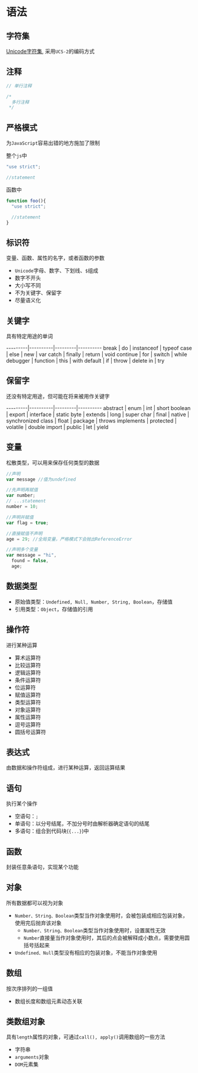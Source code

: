 # 语法

## 字符集

[Unicode字符集](unicode.md), 采用`UCS-2`的编码方式

## 注释

```javascript
// 单行注释

/*
  多行注释
 */
```

## 严格模式

为`JavaScript`容易出错的地方施加了限制

整个`js`中

```javascript
"use strict";

//statement
```

函数中

```javascript
function foo(){
  "use strict";

  //statement
}
```

## 标识符

变量、函数、属性的名字，或者函数的参数

* `Unicode`字母、数字、下划线、`$`组成
* 数字不开头
* 大小写不同
* 不为关键字、保留字
* 尽量语义化

## 关键字

具有特定用途的单词

---------|----------|---------|----------
 break | do | instanceof | typeof
 case | else | new | var
 catch | finally | return | void
 continue | for | switch | while
 debugger | function | this | with
 default | if | throw | delete
 in | try

## 保留字

还没有特定用途，但可能在将来被用作关键字

---------|----------|---------|----------
 abstract | enum | int | short
 boolean | export | interface | static
 byte | extends | long | super
 char | final | native | synchronized
 class | float | package | throws
 implements | protected | volatile | double
 import | public | let | yield

## 变量

松散类型，可以用来保存任何类型的数据

```javascript
//声明
var message //值为undefined

//先声明再赋值
var number;
// ...statement
number = 10;

//声明并赋值
var flag = true;

//直接赋值不声明
age = 29; //全局变量，严格模式下会抛出ReferenceError

//声明多个变量
var message = "hi",
  found = false,
  age;
```

## 数据类型

* 原始值类型：`Undefined, Null, Number, String, Boolean`，存储值
* 引用类型：`Object`，存储值的引用

## 操作符

进行某种运算

* 算术运算符
* 比较运算符
* 逻辑运算符
* 条件运算符
* 位运算符
* 赋值运算符
* 类型运算符
* 对象运算符
* 属性运算符
* 逗号运算符
* 圆括号运算符

## 表达式

由数据和操作符组成，进行某种运算，返回运算结果

## 语句

执行某个操作

* 空语句：`;`
* 单语句：以分号结尾，不加分号时由解析器确定语句的结尾
* 多语句：组合到代码块(`{...}`)中

## 函数

封装任意条语句，实现某个功能

## 对象

所有数据都可以视为对象

* `Number、String、Boolean`类型当作对象使用时，会被包装成相应包装对象，使用完后抛弃该对象
  * `Number、String、Boolean`类型当作对象使用时，设置属性无效
  * `Number`直接量当作对象使用时，其后的点会被解释成小数点，需要使用圆括号括起来
* `Undefined、Null`类型没有相应的包装对象，不能当作对象使用

## 数组

按次序排列的一组值

* 数组长度和数组元素动态关联

## 类数组对象

具有`length`属性的对象，可通过`call(), apply()`调用数组的一些方法

* 字符串
* `arguments`对象
* `DOM`元素集